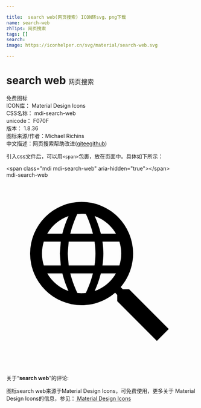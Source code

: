 ```yaml
---

title:  search web(网页搜索) ICON转svg、png下载
name: search-web
zhTips: 网页搜索
tags: []
search: 
image: https://iconhelper.cn/svg/material/search-web.svg

---
```


# search web  <small style="font-size: 60%;font-weight: 100">网页搜索</small>


<div class="detail-page">
<p>
<span><span class="badge-success badge">免费图标</span> </span>
<br/>
<span>
ICON库：
<span class="badge-secondary badge">Material Design Icons</span> 
</span>
<br/>
<span>
CSS名称：
<span class="badge-secondary badge">mdi-search-web</span> 
</span>
<br/>
<span>
unicode：
<span class="badge-secondary badge">F070F</span> 
<copy-btn content='F070F' btn-title=""></copy-btn>
<copy-btn :content='String.fromCodePoint(parseInt("F070F", 16))' btn-title="复制U"></copy-btn>
</span>
<br/>
<span>
版本：
<span class="badge-secondary badge">1.8.36</span> 
</span>
<br/>
<span>图标来源/作者：<span class="badge-light badge">Michael Richins</span></span> 
<br/>
<span class="zh-detail">中文描述：<span class="badge-primary badge">网页搜索</span><span class="help-link"><span>帮助改进</span>(<a href="https://gitee.com/liuwave/icon-helper/edit/master/json/material/search-web.json" target="_blank" rel="noopener noreferrer">gitee</a><a href="https://github.com/liuwave/icon-helper/edit/master/json/material/search-web.json" target="_blank" rel="noopener noreferrer">github</a></span>)</span><br/>
</p>
</div>
<div class="alert alert-dark">
  <i class="mdi mdi-search-web mdi-48px"></i>
  <i class="mdi mdi-search-web mdi-36px"></i>
  <i class="mdi mdi-search-web mdi-24px"></i>
  <i class="mdi mdi-search-web mdi-18px"></i>
</div>
<div>
  <p>引入css文件后，可以用<code>&lt;span&gt;</code>包裹，放在页面中。具体如下所示：    
  </p>
  <div class="alert alert-primary" style="font-size: 14px">
    &lt;span class="mdi mdi-search-web" aria-hidden="true"&gt;&lt;/span&gt;
    <copy-btn content='<span class="mdi mdi-search-web" aria-hidden="true"></span>'></copy-btn>
  </div>
  <div class="alert alert-secondary">
    <i class="mdi mdi-search-web"
    style="font-size: 24px"
    aria-hidden="true"></i> mdi-search-web
    <copy-btn content="mdi-search-web" btn-title="复制图标名称"></copy-btn>
  </div>
</div>
<div id="svg" class="svg-wrap">
<svg xmlns="http://www.w3.org/2000/svg" viewBox="0 0 24 24"><path d="M15.5,14L20.5,19L19,20.5L14,15.5V14.71L13.73,14.43C12.59,15.41 11.11,16 9.5,16A6.5,6.5 0 0,1 3,9.5A6.5,6.5 0 0,1 9.5,3A6.5,6.5 0 0,1 16,9.5C16,11.11 15.41,12.59 14.43,13.73L14.71,14H15.5M9.5,4.5L8.95,4.53C8.71,5.05 8.34,5.93 8.07,7H10.93C10.66,5.93 10.29,5.05 10.05,4.53C9.87,4.5 9.69,4.5 9.5,4.5M13.83,7C13.24,5.97 12.29,5.17 11.15,4.78C11.39,5.31 11.7,6.08 11.93,7H13.83M5.17,7H7.07C7.3,6.08 7.61,5.31 7.85,4.78C6.71,5.17 5.76,5.97 5.17,7M4.5,9.5C4.5,10 4.58,10.53 4.73,11H6.87L6.75,9.5L6.87,8H4.73C4.58,8.47 4.5,9 4.5,9.5M14.27,11C14.42,10.53 14.5,10 14.5,9.5C14.5,9 14.42,8.47 14.27,8H12.13C12.21,8.5 12.25,9 12.25,9.5C12.25,10 12.21,10.5 12.13,11H14.27M7.87,8L7.75,9.5L7.87,11H11.13C11.21,10.5 11.25,10 11.25,9.5C11.25,9 11.21,8.5 11.13,8H7.87M9.5,14.5C9.68,14.5 9.86,14.5 10.03,14.47C10.28,13.95 10.66,13.07 10.93,12H8.07C8.34,13.07 8.72,13.95 8.97,14.47L9.5,14.5M13.83,12H11.93C11.7,12.92 11.39,13.69 11.15,14.22C12.29,13.83 13.24,13.03 13.83,12M5.17,12C5.76,13.03 6.71,13.83 7.85,14.22C7.61,13.69 7.3,12.92 7.07,12H5.17Z" /></svg>
</div>
<detail full-name='mdi-search-web'></detail>
<div class="icon-detail__container">
<p>关于“<b>search web</b>”的评论:</p>
</div>
<Vssue title="关于“search web”的评论" />    
<div><p>图标search web来源于Material Design Icons，可免费使用，更多关于 Material Design Icons的信息，参见：<a target="_blank" href="https://iconhelper.cn/material.html"> Material Design Icons</a>
</p></div>

